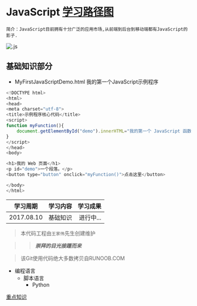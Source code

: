 # JavaScript [学习路径图](http://www.runoob.com/js/js-tutorial.html)

	简介：JavaScript目前拥有十分广泛的应用市场,从前端到后台到移动端都有JavaScript的影子.

![.js](https://timgsa.baidu.com/timg?image&quality=80&size=b9999_10000&sec=1502362556655&di=75e8e85c7a65c2ab4c0c449788678409&imgtype=0&src=http%3A%2F%2Fs5.51cto.com%2Fwyfs02%2FM02%2F8C%2FC0%2FwKioL1h3KO2wDLl_AADTxc8C9A8345.jpg "JS炫酷logo")


## 基础知识部分
* MyFirstJavaScriptDemo.html 我的第一个JavaScript示例程序<!DOCTYPE html>
```JavaScript
<!DOCTYPE html>
<html>
<head>
<meta charset="utf-8"> 
<title>示例程序核心代码</title> 
<script>
function myFunction(){
	document.getElementById("demo").innerHTML="我的第一个 JavaScript 函数";
}
</script>
</head>
<body>

<h1>我的 Web 页面</h1>
<p id="demo">一个段落。</p>
<button type="button" onclick="myFunction()">点击这里</button>

</body>
</html>
```




|学习周期|学习内容|学习成果|
|-|:-:|-:|
|2017.08.10|基础知识|进行中...|
 
> 本代码工程由`王家伟`先生创建维护

>> ***崇拜的目光接踵而来***

> 该Git使用代码绝大多数拷贝自RUNOOB.COM

* 编程语言
    * 脚本语言
        * Python

[重点知识](#基础知识部分)
